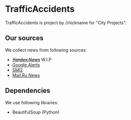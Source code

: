 # TrafficAccidents
TrafficAccidents is project by //nickname for "City Projects".

## Our sources
We collect news from following sources:
* *~~[Yandex.News](https://news.yandex.ru/)~~* W.I.P
* [Google Alerts](https://www.google.com/alerts)
* [SMI2](http://smi2.ru/)
* [Mail.Ru News](https://news.mail.ru)

## Dependencies
We use following libraries:
* BeautifulSoup (Python)